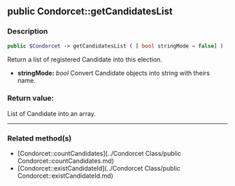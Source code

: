 ## public Condorcet::getCandidatesList

### Description    

```php
public $Condorcet -> getCandidatesList ( [ bool stringMode = false] )
```

Return a list of registered Candidate into this election.    
- **stringMode:** *bool* Convert Candidate objects into string with theirs name.



### Return value:   

List of Candidate into an array.


---------------------------------------

### Related method(s)      

* [Condorcet::countCandidates](../Condorcet Class/public Condorcet::countCandidates.md)    
* [Condorcet::existCandidateId](../Condorcet Class/public Condorcet::existCandidateId.md)    
